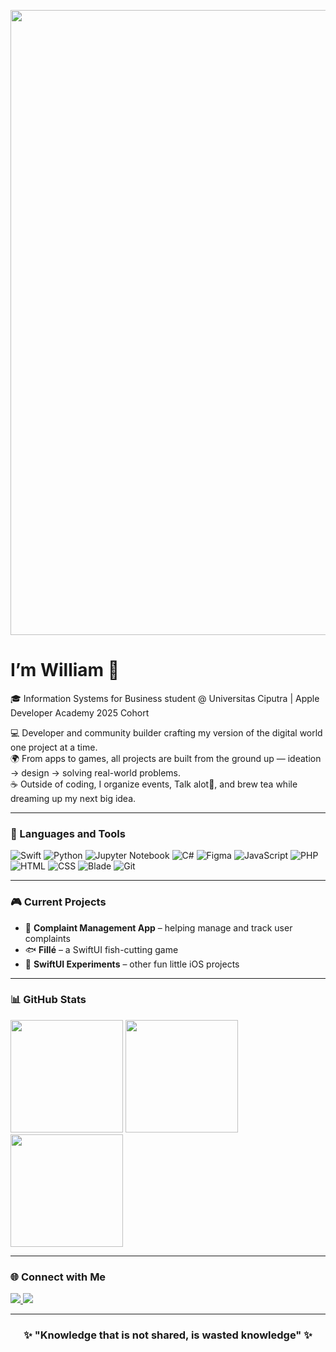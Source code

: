 <p align="center">
  <img src="https://media.giphy.com/media/xTiIzJSKB4l7xTouE8/giphy.gif" width="1000" />
</p>

# I’m William 👋  
  
🎓 Information Systems for Business student @ Universitas Ciputra | Apple Developer Academy 2025 Cohort  

💻 Developer and community builder crafting my version of the digital world one project at a time.  
🌍 From apps to games, all projects are built from the ground up — ideation → design → solving real-world problems.  
☕ Outside of coding, I organize events, Talk alot🎉, and brew tea while dreaming up my next big idea.  

---

### 🧰 Languages and Tools  
<p>
  <img src="https://img.shields.io/badge/Swift-F54A2A?logo=swift&logoColor=white" alt="Swift" />
  <img src="https://img.shields.io/badge/Python-3776AB?logo=python&logoColor=white" alt="Python" />
  <img src="https://img.shields.io/badge/Jupyter-F37626?logo=jupyter&logoColor=white" alt="Jupyter Notebook" />
  <img src="https://img.shields.io/badge/C%23-239120?logo=c-sharp&logoColor=white" alt="C#" />
  <img src="https://img.shields.io/badge/Figma-F24E1E?logo=figma&logoColor=white" alt="Figma" />
  <img src="https://img.shields.io/badge/JavaScript-F7DF1E?logo=javascript&logoColor=black" alt="JavaScript" />
  <img src="https://img.shields.io/badge/PHP-777BB4?logo=php&logoColor=white" alt="PHP" />
  <img src="https://img.shields.io/badge/HTML5-E34F26?logo=html5&logoColor=white" alt="HTML" />
  <img src="https://img.shields.io/badge/CSS3-1572B6?logo=css3&logoColor=white" alt="CSS" />
  <img src="https://img.shields.io/badge/Blade-FF2D20?logo=laravel&logoColor=white" alt="Blade" />
  <img src="https://img.shields.io/badge/Git-F05032?logo=git&logoColor=white" alt="Git" />
</p>

---

### 🎮 Current Projects  
- 📝 **Complaint Management App** – helping manage and track user complaints  
- 🐟 **Fillé** – a SwiftUI fish-cutting game  
- 🍏 **SwiftUI Experiments** – other fun little iOS projects  

---

### 📊 GitHub Stats  
<p>
  <img src="https://github-readme-stats.vercel.app/api?username=WilliamKesuma&show_icons=true&theme=radical" height="180em" />
  <img src="https://github-readme-stats.vercel.app/api/top-langs/?username=WilliamKesuma&layout=compact&theme=radical" height="180em" />
  <img src="https://github-readme-streak-stats.herokuapp.com?user=WilliamKesuma&theme=radical" height="180em" />
</p>

---

### 🌐 Connect with Me  
<a href="https://linkedin.com/in/YOUR-LINKEDIN">
  <img src="https://img.shields.io/badge/LinkedIn-0A66C2?logo=linkedin&logoColor=white" />
</a>
<a href="https://instagram.com/YOUR-INSTAGRAM">
  <img src="https://img.shields.io/badge/Instagram-E4405F?logo=instagram&logoColor=white" />
</a>
 

---

<h3 align="center">✨ "Knowledge that is not shared, is wasted knowledge" ✨</h3>
